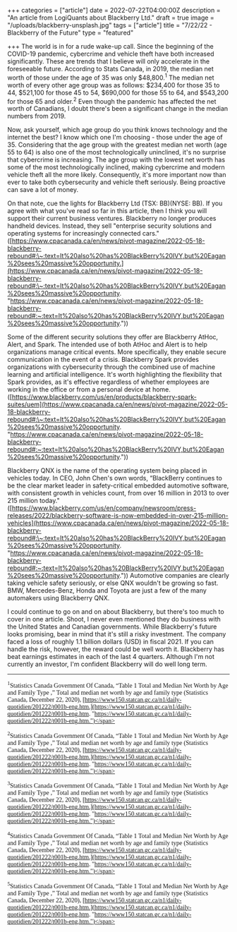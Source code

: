 +++
categories = ["article"]
date = 2022-07-22T04:00:00Z
description = "An article from LogiQuants about Blackberry Ltd."
draft = true
image = "/uploads/blackberry-unsplash.jpg"
tags = ["article"]
title = "7/22/22 - Blackberry of the Future"
type = "featured"

+++
The world is in for a rude wake-up call. Since the beginning of the COVID-19 pandemic, cybercrime and vehicle theft have both increased significantly. These are trends that I believe will only accelerate in the foreseeable future. According to Stats Canada, in 2019, the median net worth of those under the age of 35 was only $48,800.<sup>1</sup> The median net worth of every other age group was as follows: $234,400 for those 35 to 44, $521,100 for those 45 to 54, $690,000 for those 55 to 64, and $543,200 for those 65 and older.<sup>2</sup> Even though the pandemic has affected the net worth of Canadians, I doubt there's been a significant change in the median numbers from 2019.

Now, ask yourself, which age group do you think knows technology and the internet the best? I know which one I'm choosing - those under the age of 35. Considering that the age group with the greatest median net worth (age 55 to 64) is also one of the most technologically uninclined, it's no surprise that cybercrime is increasing. The age group with the lowest net worth has some of the most technologically inclined, making cybercrime and modern vehicle theft all the more likely. Consequently, it's more important now than ever to take both cybersecurity and vehicle theft seriously. Being proactive can save a lot of money.

On that note, cue the lights for Blackberry Ltd (TSX: BB)(NYSE: BB). If you agree with what you've read so far in this article, then I think you will support their current business ventures. Blackberry no longer produces handheld devices. Instead, they sell "enterprise security solutions and operating systems for increasingly connected cars." ([https://www.cpacanada.ca/en/news/pivot-magazine/2022-05-18-blackberry-rebound#:\~:text=It%20also%20has%20BlackBerry%20IVY,but%20Eagan%20sees%20massive%20opportunity.](https://www.cpacanada.ca/en/news/pivot-magazine/2022-05-18-blackberry-rebound#:\~:text=It%20also%20has%20BlackBerry%20IVY,but%20Eagan%20sees%20massive%20opportunity. "https://www.cpacanada.ca/en/news/pivot-magazine/2022-05-18-blackberry-rebound#:~:text=It%20also%20has%20BlackBerry%20IVY,but%20Eagan%20sees%20massive%20opportunity."))

Some of the different security solutions they offer are Blackberry AtHoc, Alert, and Spark. The intended use of both AtHoc and Alert is to help organizations manage critical events. More specifically, they enable secure communication in the event of a crisis. Blackberry Spark provides organizations with cybersecurity through the combined use of machine learning and artificial intelligence. It's worth highlighting the flexibility that Spark provides, as it's effective regardless of whether employees are working in the office or from a personal device at home. ([https://www.blackberry.com/us/en/products/blackberry-spark-suites/uem](https://www.cpacanada.ca/en/news/pivot-magazine/2022-05-18-blackberry-rebound#:\~:text=It%20also%20has%20BlackBerry%20IVY,but%20Eagan%20sees%20massive%20opportunity. "https://www.cpacanada.ca/en/news/pivot-magazine/2022-05-18-blackberry-rebound#:~:text=It%20also%20has%20BlackBerry%20IVY,but%20Eagan%20sees%20massive%20opportunity."))

Blackberry QNX is the name of the operating system being placed in vehicles today. In CEO, John Chen's own words, “BlackBerry continues to be the clear market leader in safety-critical embedded automotive software, with consistent growth in vehicles count, from over 16 million in 2013 to over 215 million today." ([https://www.blackberry.com/us/en/company/newsroom/press-releases/2022/blackberry-software-is-now-embedded-in-over-215-million-vehicles](https://www.cpacanada.ca/en/news/pivot-magazine/2022-05-18-blackberry-rebound#:\~:text=It%20also%20has%20BlackBerry%20IVY,but%20Eagan%20sees%20massive%20opportunity. "https://www.cpacanada.ca/en/news/pivot-magazine/2022-05-18-blackberry-rebound#:~:text=It%20also%20has%20BlackBerry%20IVY,but%20Eagan%20sees%20massive%20opportunity.")) Automotive companies are clearly taking vehicle safety seriously, or else QNX wouldn't be growing so fast. BMW, Mercedes-Benz, Honda and Toyota are just a few of the many automakers using Blackberry QNX.

I could continue to go on and on about Blackberry, but there's too much to cover in one article. Shoot, I never even mentioned they do business with the United States and Canadian governments. While Blackberry's future looks promising, bear in mind that it's still a risky investment. The company faced a loss of roughly 1.1 billion dollars (USD) in fiscal 2021. If you can handle the risk, however, the reward could be well worth it. Blackberry has beat earnings estimates in each of the last 4 quarters. Although I'm not currently an investor, I'm confident Blackberry will do well long term.

***

<span style="font-family:Times New Roman; font-size:1em;"><sup>1</sup>Statistics Canada Government Of Canada, “Table 1 Total and Median Net Worth by Age and Family Type ,” Total and median net worth by age and family type (Statistics Canada, December 22, 2020), [https://www150.statcan.gc.ca/n1/daily-quotidien/201222/t001b-eng.htm.](https://www150.statcan.gc.ca/n1/daily-quotidien/201222/t001b-eng.htm. "https://www150.statcan.gc.ca/n1/daily-quotidien/201222/t001b-eng.htm.")</span>

<span style="font-family:Times New Roman; font-size:1em;"><sup>2</sup>Statistics Canada Government Of Canada, “Table 1 Total and Median Net Worth by Age and Family Type ,” Total and median net worth by age and family type (Statistics Canada, December 22, 2020), [https://www150.statcan.gc.ca/n1/daily-quotidien/201222/t001b-eng.htm.](https://www150.statcan.gc.ca/n1/daily-quotidien/201222/t001b-eng.htm. "https://www150.statcan.gc.ca/n1/daily-quotidien/201222/t001b-eng.htm.")</span>

<span style="font-family:Times New Roman; font-size:1em;"><sup>3</sup>Statistics Canada Government Of Canada, “Table 1 Total and Median Net Worth by Age and Family Type ,” Total and median net worth by age and family type (Statistics Canada, December 22, 2020), [https://www150.statcan.gc.ca/n1/daily-quotidien/201222/t001b-eng.htm.](https://www150.statcan.gc.ca/n1/daily-quotidien/201222/t001b-eng.htm. "https://www150.statcan.gc.ca/n1/daily-quotidien/201222/t001b-eng.htm.")</span>

<span style="font-family:Times New Roman; font-size:1em;"><sup>4</sup>Statistics Canada Government Of Canada, “Table 1 Total and Median Net Worth by Age and Family Type ,” Total and median net worth by age and family type (Statistics Canada, December 22, 2020), [https://www150.statcan.gc.ca/n1/daily-quotidien/201222/t001b-eng.htm.](https://www150.statcan.gc.ca/n1/daily-quotidien/201222/t001b-eng.htm. "https://www150.statcan.gc.ca/n1/daily-quotidien/201222/t001b-eng.htm.")</span>

<span style="font-family:Times New Roman; font-size:1em;"><sup>5</sup>Statistics Canada Government Of Canada, “Table 1 Total and Median Net Worth by Age and Family Type ,” Total and median net worth by age and family type (Statistics Canada, December 22, 2020), [https://www150.statcan.gc.ca/n1/daily-quotidien/201222/t001b-eng.htm.](https://www150.statcan.gc.ca/n1/daily-quotidien/201222/t001b-eng.htm. "https://www150.statcan.gc.ca/n1/daily-quotidien/201222/t001b-eng.htm.")</span>